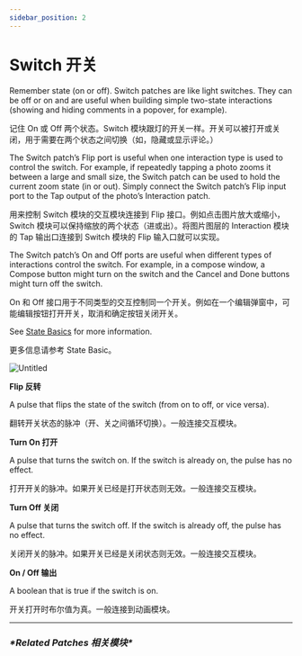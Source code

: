 ```yaml
---
sidebar_position: 2
---
```


# Switch 开关

Remember state (on or off). Switch patches are like light switches. They can be off or on and are useful when building simple two-state interactions (showing and hiding comments in a popover, for example).

记住 On 或 Off 两个状态。Switch 模块跟灯的开关一样。开关可以被打开或关闭，用于需要在两个状态之间切换（如，隐藏或显示评论。）

The Switch patch’s Flip port is useful when one interaction type is used to control the switch. For example, if repeatedly tapping a photo zooms it between a large and small size, the Switch patch can be used to hold the current zoom state (in or out). Simply connect the Switch patch’s Flip input port to the Tap output of the photo’s Interaction patch.

用来控制 Switch 模块的交互模块连接到 Flip 接口。例如点击图片放大或缩小，Switch 模块可以保持缩放的两个状态（进或出）。将图片图层的 Interaction 模块的 Tap 输出口连接到 Switch 模块的 Flip 输入口就可以实现。

The Switch patch’s On and Off ports are useful when different types of interactions control the switch. For example, in a compose window, a Compose button might turn on the switch and the Cancel and Done buttons might turn off the switch.

On 和 Off 接口用于不同类型的交互控制同一个开关。例如在一个编辑弹窗中，可能编辑按钮打开开关，取消和确定按钮关闭开关。

See [State Basics](https://origami.design/documentation/patch-editor/States.html) for more information.

更多信息请参考 State Basic。

![Untitled](https://s3.us-west-2.amazonaws.com/secure.notion-static.com/6e3d8fbd-ae7e-4012-b87a-e3af576a60e7/Untitled.png?X-Amz-Algorithm=AWS4-HMAC-SHA256&X-Amz-Content-Sha256=UNSIGNED-PAYLOAD&X-Amz-Credential=AKIAT73L2G45EIPT3X45%2F20220602%2Fus-west-2%2Fs3%2Faws4_request&X-Amz-Date=20220602T182340Z&X-Amz-Expires=86400&X-Amz-Signature=a38bef191cfd43b606667aa077d5c26a0ceda59794dd6eb91476cad248cd5ebb&X-Amz-SignedHeaders=host&response-content-disposition=filename%20%3D%22Untitled.png%22&x-id=GetObject)

**Flip 反转**

A pulse that flips the state of the switch (from on to off, or vice versa).

翻转开关状态的脉冲（开、关之间循环切换）。一般连接交互模块。

**Turn On 打开**

A pulse that turns the switch on. If the switch is already on, the pulse has no effect.

打开开关的脉冲。如果开关已经是打开状态则无效。一般连接交互模块。

**Turn Off 关闭**

A pulse that turns the switch off. If the switch is already off, the pulse has no effect.

关闭开关的脉冲。如果开关已经是关闭状态则无效。一般连接交互模块。

**On / Off 输出**

A boolean that is true if the switch is on.

开关打开时布尔值为真。一般连接到动画模块。

------

### ***\*Related Patches 相关模块\****

